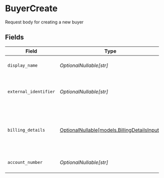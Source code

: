 # BuyerCreate

Request body for creating a new buyer


## Fields

| Field                                                                            | Type                                                                             | Required                                                                         | Description                                                                      | Example                                                                          |
| -------------------------------------------------------------------------------- | -------------------------------------------------------------------------------- | -------------------------------------------------------------------------------- | -------------------------------------------------------------------------------- | -------------------------------------------------------------------------------- |
| `display_name`                                                                   | *OptionalNullable[str]*                                                          | :heavy_minus_sign:                                                               | The display name for the buyer.                                                  | John Doe                                                                         |
| `external_identifier`                                                            | *OptionalNullable[str]*                                                          | :heavy_minus_sign:                                                               | The merchant identifier for this buyer.                                          | buyer-12345                                                                      |
| `billing_details`                                                                | [OptionalNullable[models.BillingDetailsInput]](../models/billingdetailsinput.md) | :heavy_minus_sign:                                                               | The billing name, address, email, and other fields for this buyer.               |                                                                                  |
| `account_number`                                                                 | *OptionalNullable[str]*                                                          | :heavy_minus_sign:                                                               | The buyer account number                                                         |                                                                                  |